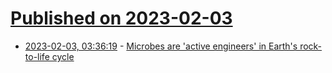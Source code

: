 # [Published on 2023-02-03](index.md)

* [2023-02-03, 03:36:19](https://news.ycombinator.com/item?id=34636834) - [Microbes are 'active engineers' in Earth's rock-to-life cycle](https://phys.org/news/2023-02-microbes-earth-rock-to-life.html)
